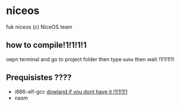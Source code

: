 # niceos
fuk niceos
(c) NiceOS team
## how to compile!1!1!1!1
oepn terminal and go to project folder
then type  `make`
then wait !1!1!1!1!

## Prequisistes ????
* i686-elf-gcc [dowland if you dont have it !1!1!1!1](https://mega.nz/file/Gt8zRDRI#-CxygDEX4i3bn8riQzcFwt3bC0EanFewUTMFWBDJQik)
* nasm
